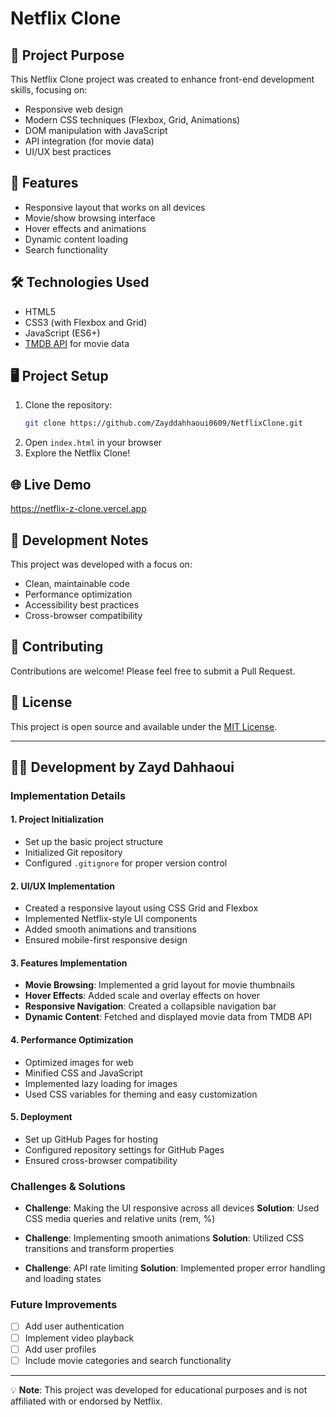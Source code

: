 # Netflix Clone

## 🎯 Project Purpose
This Netflix Clone project was created to enhance front-end development skills, focusing on:
- Responsive web design
- Modern CSS techniques (Flexbox, Grid, Animations)
- DOM manipulation with JavaScript
- API integration (for movie data)
- UI/UX best practices

## 🚀 Features
- Responsive layout that works on all devices
- Movie/show browsing interface
- Hover effects and animations
- Dynamic content loading
- Search functionality

## 🛠️ Technologies Used
- HTML5
- CSS3 (with Flexbox and Grid)
- JavaScript (ES6+)
- [TMDB API](https://www.themoviedb.org/documentation/api) for movie data

## 🖥️ Project Setup
1. Clone the repository:
   ```bash
   git clone https://github.com/Zayddahhaoui0609/NetflixClone.git
   ```
2. Open `index.html` in your browser
3. Explore the Netflix Clone!

## 🌐 Live Demo
https://netflix-z-clone.vercel.app

## 📝 Development Notes
This project was developed with a focus on:
- Clean, maintainable code
- Performance optimization
- Accessibility best practices
- Cross-browser compatibility

## 🤝 Contributing
Contributions are welcome! Please feel free to submit a Pull Request.

## 📄 License
This project is open source and available under the [MIT License](LICENSE).

---

## 👨‍💻 Development by Zayd Dahhaoui

### Implementation Details

#### 1. Project Initialization
- Set up the basic project structure
- Initialized Git repository
- Configured `.gitignore` for proper version control

#### 2. UI/UX Implementation
- Created a responsive layout using CSS Grid and Flexbox
- Implemented Netflix-style UI components
- Added smooth animations and transitions
- Ensured mobile-first responsive design

#### 3. Features Implementation
- **Movie Browsing**: Implemented a grid layout for movie thumbnails
- **Hover Effects**: Added scale and overlay effects on hover
- **Responsive Navigation**: Created a collapsible navigation bar
- **Dynamic Content**: Fetched and displayed movie data from TMDB API

#### 4. Performance Optimization
- Optimized images for web
- Minified CSS and JavaScript
- Implemented lazy loading for images
- Used CSS variables for theming and easy customization

#### 5. Deployment
- Set up GitHub Pages for hosting
- Configured repository settings for GitHub Pages
- Ensured cross-browser compatibility

### Challenges & Solutions
- **Challenge**: Making the UI responsive across all devices
  **Solution**: Used CSS media queries and relative units (rem, %)
  
- **Challenge**: Implementing smooth animations
  **Solution**: Utilized CSS transitions and transform properties

- **Challenge**: API rate limiting
  **Solution**: Implemented proper error handling and loading states

### Future Improvements
- [ ] Add user authentication
- [ ] Implement video playback
- [ ] Add user profiles
- [ ] Include movie categories and search functionality

---

💡 **Note**: This project was developed for educational purposes and is not affiliated with or endorsed by Netflix.

